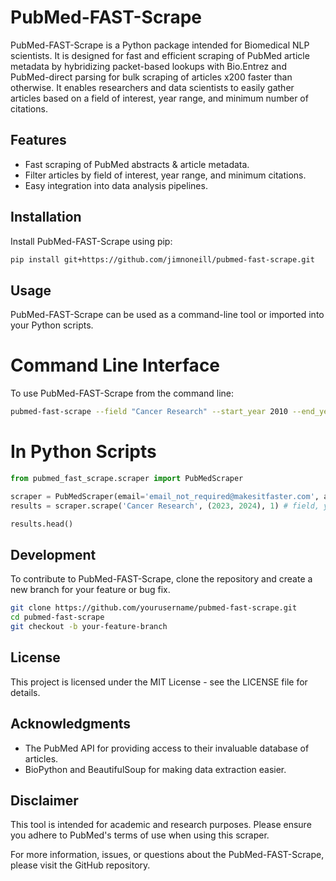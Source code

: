 # PubMed-FAST-Scrape

PubMed-FAST-Scrape is a Python package intended for Biomedical NLP scientists. It is designed for fast and efficient scraping of PubMed article metadata by hybridizing packet-based lookups with Bio.Entrez and PubMed-direct parsing for bulk scraping of articles x200 faster than otherwise. It enables researchers and data scientists to easily gather articles based on a field of interest, year range, and minimum number of citations.

## Features

- Fast scraping of PubMed abstracts & article metadata.
- Filter articles by field of interest, year range, and minimum citations.
- Easy integration into data analysis pipelines.

## Installation

Install PubMed-FAST-Scrape using pip:

```bash
pip install git+https://github.com/jimnoneill/pubmed-fast-scrape.git
```

## Usage
PubMed-FAST-Scrape can be used as a command-line tool or imported into your Python scripts.

# Command Line Interface
To use PubMed-FAST-Scrape from the command line:

```bash
pubmed-fast-scrape --field "Cancer Research" --start_year 2010 --end_year 2020 --min_citations 1
```
# In Python Scripts
```python
from pubmed_fast_scrape.scraper import PubMedScraper

scraper = PubMedScraper(email='email_not_required@makesitfaster.com', api_key='your_api_key_not-required-but-makes-it-faster')
results = scraper.scrape('Cancer Research', (2023, 2024), 1) # field, year range, n-min citations

results.head()

````

## Development
To contribute to PubMed-FAST-Scrape, clone the repository and create a new branch for your feature or bug fix.

```bash
git clone https://github.com/yourusername/pubmed-fast-scrape.git
cd pubmed-fast-scrape
git checkout -b your-feature-branch

```

## License
This project is licensed under the MIT License - see the LICENSE file for details.

## Acknowledgments
- The PubMed API for providing access to their invaluable database of articles.
- BioPython and BeautifulSoup for making data extraction easier.


## Disclaimer
This tool is intended for academic and research purposes. Please ensure you adhere to PubMed's terms of use when using this scraper.

For more information, issues, or questions about the PubMed-FAST-Scrape, please visit the GitHub repository.
